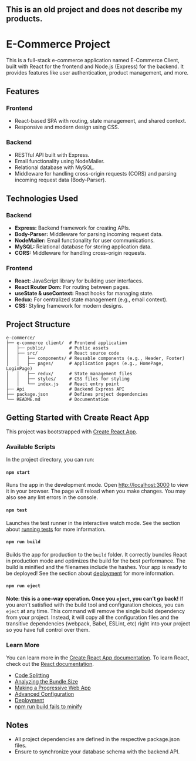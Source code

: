 This is an old project and does not describe my products.
----

# E-Commerce Project

This is a full-stack e-commerce application named E-Commerce Client, built with React for the frontend and Node.js (Express) for the backend. It provides features like user authentication, product management, and more.

## Features

### Frontend
- React-based SPA with routing, state management, and shared context.
- Responsive and modern design using CSS.

### Backend
- RESTful API built with Express.
- Email functionality using NodeMailer.
- Relational database with MySQL.
- Middleware for handling cross-origin requests (CORS) and parsing incoming request data (Body-Parser).

## Technologies Used

### Backend
- **Express:** Backend framework for creating APIs.
- **Body-Parser:** Middleware for parsing incoming request data.
- **NodeMailer:** Email functionality for user communications.
- **MySQL:** Relational database for storing application data.
- **CORS:** Middleware for handling cross-origin requests.

### Frontend
- **React:** JavaScript library for building user interfaces.
- **React Router Dom:** For routing between pages.
- **useState & useContext:** React hooks for managing state.
- **Redux:** For centralized state management (e.g., email context).
- **CSS:** Styling framework for modern designs.

## Project Structure

```
e-commerce/
├── e-commerce client/  # Frontend application  
│   ├── public/         # Public assets  
│   ├── src/            # React source code
│   │   ├── components/ # Reusable components (e.g., Header, Footer)  
│   │   ├── pages/      # Application pages (e.g., HomePage, LoginPage)  
│   │   ├── redux/      # State management files  
│   │   ├── styles/     # CSS files for styling  
│   │   └── index.js    # React entry point  
├── Api                 # Backend Express API  
├── package.json        # Defines project dependencies  
└── README.md           # Documentation
```

## Getting Started with Create React App

This project was bootstrapped with [Create React App](https://github.com/facebook/create-react-app).

### Available Scripts

In the project directory, you can run:

#### `npm start`
Runs the app in the development mode. Open [http://localhost:3000](http://localhost:3000) to view it in your browser. The page will reload when you make changes. You may also see any lint errors in the console.

#### `npm test`
Launches the test runner in the interactive watch mode. See the section about [running tests](https://facebook.github.io/create-react-app/docs/running-tests) for more information.

#### `npm run build`
Builds the app for production to the `build` folder. It correctly bundles React in production mode and optimizes the build for the best performance. The build is minified and the filenames include the hashes. Your app is ready to be deployed! See the section about [deployment](https://facebook.github.io/create-react-app/docs/deployment) for more information.

#### `npm run eject`
**Note: this is a one-way operation. Once you `eject`, you can't go back!** If you aren't satisfied with the build tool and configuration choices, you can `eject` at any time. This command will remove the single build dependency from your project. Instead, it will copy all the configuration files and the transitive dependencies (webpack, Babel, ESLint, etc) right into your project so you have full control over them.

### Learn More

You can learn more in the [Create React App documentation](https://facebook.github.io/create-react-app/docs/getting-started). To learn React, check out the [React documentation](https://reactjs.org/).

- [Code Splitting](https://facebook.github.io/create-react-app/docs/code-splitting)
- [Analyzing the Bundle Size](https://facebook.github.io/create-react-app/docs/analyzing-the-bundle-size)
- [Making a Progressive Web App](https://facebook.github.io/create-react-app/docs/making-a-progressive-web-app)
- [Advanced Configuration](https://facebook.github.io/create-react-app/docs/advanced-configuration)
- [Deployment](https://facebook.github.io/create-react-app/docs/deployment)
- [npm run build fails to minify](https://facebook.github.io/create-react-app/docs/troubleshooting#npm-run-build-fails-to-minify)

## Notes

- All project dependencies are defined in the respective package.json files.
- Ensure to synchronize your database schema with the backend API.
